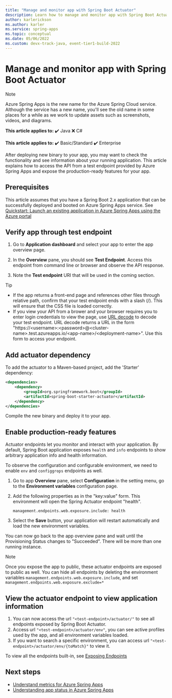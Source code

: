```yaml
---
title: "Manage and monitor app with Spring Boot Actuator"
description: Learn how to manage and monitor app with Spring Boot Actuator.
author: karlerickson
ms.author: karler
ms.service: spring-apps
ms.topic: conceptual
ms.date: 05/06/2022
ms.custom: devx-track-java, event-tier1-build-2022
---
```


# Manage and monitor app with Spring Boot Actuator

> [!NOTE]
> Azure Spring Apps is the new name for the Azure Spring Cloud service. Although the service has a new name, you'll see the old name in some places for a while as we work to update assets such as screenshots, videos, and diagrams.

**This article applies to:** ✔️ Java ❌ C#

**This article applies to:** ✔️ Basic/Standard ✔️ Enterprise

After deploying new binary to your app, you may want to check the functionality and see information about your running application. This article explains how to access the API from a test endpoint provided by Azure Spring Apps and expose the production-ready features for your app.

## Prerequisites

This article assumes that you have a Spring Boot 2.x application that can be successfully deployed and booted on Azure Spring Apps service.  See [Quickstart: Launch an existing application in Azure Spring Apps using the Azure portal](./quickstart.md)

## Verify app through test endpoint

1. Go to **Application dashboard** and select your app to enter the app overview page.

1. In the **Overview** pane, you should see **Test Endpoint**.  Access this endpoint from command line or browser and observe the API response.

1. Note the **Test endpoint** URI that will be used in the coming section.

>[!TIP]
> * If the app returns a front-end page and references other files through relative path, confirm that your test endpoint ends with a slash (/). This will ensure that the CSS file is loaded correctly.
> * If you view your API from a brower and your browser requires you to enter login credentials to view the page, use [URL decode](https://www.urldecoder.org/) to decode your test endpoint. URL decode returns a URL in the form "https://\<username>:\<password>@\<cluster-name>.test.azureapps.io/\<app-name>/\<deployment-name>".  Use this form to access your endpoint.

## Add actuator dependency

To add the actuator to a Maven-based project, add the 'Starter' dependency:

```xml
<dependencies>
    <dependency>
        <groupId>org.springframework.boot</groupId>
        <artifactId>spring-boot-starter-actuator</artifactId>
    </dependency>
</dependencies>
```

Compile the new binary and deploy it to your app.

## Enable production-ready features

Actuator endpoints let you monitor and interact with your application. By default, Spring Boot application exposes `health` and `info` endpoints to show arbitrary application info and health information.

To observe the configuration and configurable environment, we need to enable `env` and `configgrops` endpoints as well.

1. Go to app **Overview** pane, select **Configuration** in the setting menu, go to the **Environment variables** configuration page.
1. Add the following properties as in the "key:value" form. This environment will open the Spring Actuator endpoint "health".

   ```properties
   management.endpoints.web.exposure.include: health
   ```

1. Select the **Save** button, your application will restart automatically and load the new environment variables.

You can now go back to the app overview pane and wait until the Provisioning Status changes to "Succeeded".  There will be more than one running instance.

> [!Note]
> Once you expose the app to public, these actuator endpoints are exposed to public as well. You can hide all endpoints by deleting the environment variables `management.endpoints.web.exposure.include`, and set `management.endpoints.web.exposure.exclude=*`

## View the actuator endpoint to view application information

1. You can now access the url `"<test-endpoint>/actuator/"` to see all endpoints exposed by Spring Boot Actuator.
1. Access url `"<test-endpoint>/actuator/env"`, you can see active profiles used by the app, and all environment variables loaded.
1. If you want to search a specific environment, you can access url  `"<test-endpoint>/actuator/env/{toMatch}"` to view it.

To view all the endpoints built-in, see [Exposing Endpoints](https://docs.spring.io/spring-boot/docs/current/reference/html/production-ready-features.html#production-ready-endpoints-exposing-endpoints)

## Next steps

* [Understand metrics for Azure Spring Apps](./concept-metrics.md)
* [Understanding app status in Azure Spring Apps](./concept-app-status.md)
